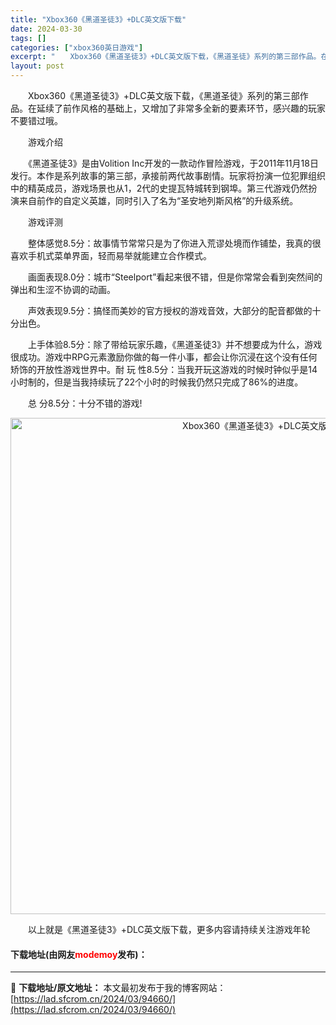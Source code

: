 ```yaml
---
title: "Xbox360《黑道圣徒3》+DLC英文版下载"
date: 2024-03-30
tags: []
categories: ["xbox360英日游戏"]
excerpt: "　　Xbox360《黑道圣徒3》+DLC英文版下载，《黑道圣徒》系列的第三部作品。在延续了前作风格的基础上，又增加了非常多全新的要素环节，感兴趣的玩家不要错过哦。 　　游戏介绍 　　《黑道圣徒3》是由Volition Inc开发的一款动作冒险游戏，于2011年11月18日发行。本作是系列故事的第三部&hellip;"
layout: post
---
```


 <p>　　Xbox360《黑道圣徒3》+DLC英文版下载，《黑道圣徒》系列的第三部作品。在延续了前作风格的基础上，又增加了非常多全新的要素环节，感兴趣的玩家不要错过哦。</p> <p>　　游戏介绍</p> <p>　　《黑道圣徒3》是由Volition Inc开发的一款动作冒险游戏，于2011年11月18日发行。本作是系列故事的第三部，承接前两代故事剧情。玩家将扮演一位犯罪组织中的精英成员，游戏场景也从1，2代的史提瓦特城转到钢埠。第三代游戏仍然扮演来自前作的自定义英雄，同时引入了名为&ldquo;圣安地列斯风格&rdquo;的升级系统。</p> <p>　　游戏评测</p> <p>　　整体感觉8.5分：故事情节常常只是为了你进入荒谬处境而作铺垫，我真的很喜欢手机式菜单界面，轻而易举就能建立合作模式。</p> <p>　　画面表现8.0分：城市&ldquo;Steelport&rdquo;看起来很不错，但是你常常会看到突然间的弹出和生涩不协调的动画。</p> <p>　　声效表现9.5分：搞怪而美妙的官方授权的游戏音效，大部分的配音都做的十分出色。</p> <p>　　上手体验8.5分：除了带给玩家乐趣，《黑道圣徒3》并不想要成为什么，游戏很成功。游戏中RPG元素激励你做的每一件小事，都会让你沉浸在这个没有任何矫饰的开放性游戏世界中。耐 玩 性8.5分：当我开玩这游戏的时候时钟似乎是14小时制的，但是当我持续玩了22个小时的时候我仍然只完成了86%的进度。</p> <p>　　总 分8.5分：十分不错的游戏!</p> <p align="center"><img align="" border="0" src="https://lad.sfcrom.cn/wp-content/uploads/2024/03/20240330_6607d47700924.jpg" width="794" alt="Xbox360《黑道圣徒3》+DLC英文版下载" /></p> <p>　　以上就是《黑道圣徒3》+DLC英文版下载，更多内容请持续关注游戏年轮</p> <p><h4>下载地址(由网友<font color="red">modemoy</font>发布)：</h4></p> 

---
📖 **下载地址/原文地址：** 本文最初发布于我的博客网站：[https://lad.sfcrom.cn/2024/03/94660/](https://lad.sfcrom.cn/2024/03/94660/)
